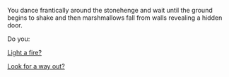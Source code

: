 You dance frantically around the stonehenge and wait until the ground begins to shake and 
then marshmallows fall from walls revealing a hidden door.

Do you:

[Light a fire?](../light-fire/fire.md)

[Look for a way out?](../find-exit/leave.md)

